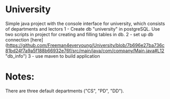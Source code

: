 # University
Simple java project with the console interface for university, which consists of departments and lectors
1 - Create db "university" in postgreSQL. Use two scripts in project for creating and filling tables in db.
2 - set up db connection [here] (https://github.com/Freeman4everyoung/University/blob/7b696e27ba736c81bd24f7a9a5f188b66932e76f/src/main/java/com/company/Main.java#L12 "db_info")
3 - use maven to build application
# Notes:
There are three default departments ("CS", "PD", "DD").
